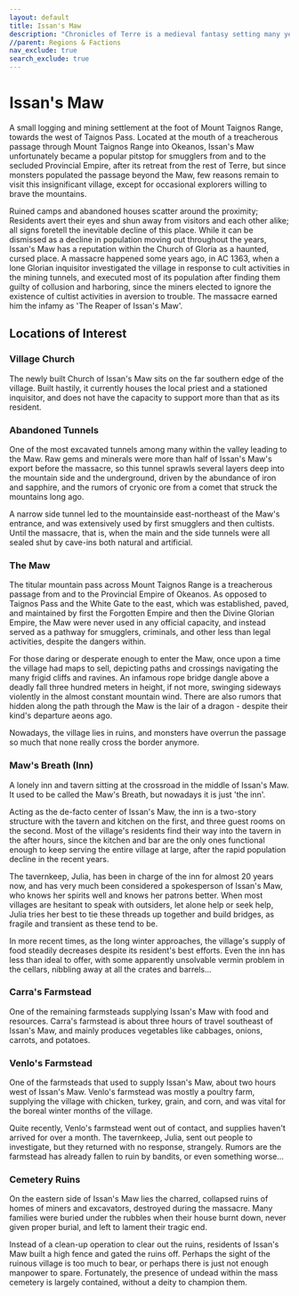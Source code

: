 ```yaml
---
layout: default
title: Issan's Maw
description: "Chronicles of Terre is a medieval fantasy setting many years in the writing."
//parent: Regions & Factions
nav_exclude: true
search_exclude: true
---
```


# Issan's Maw

A small logging and mining settlement at the foot of Mount Taignos Range, towards the west of Taignos Pass. Located at the mouth of a treacherous passage through Mount Taignos Range into Okeanos, Issan's Maw unfortunately became a popular pitstop for smugglers from and to the secluded Provincial Empire, after its retreat from the rest of Terre, but since monsters populated the passage beyond the Maw, few reasons remain to visit this insignificant village, except for occasional explorers willing to brave the mountains.

Ruined camps and abandoned houses scatter around the proximity; Residents avert their eyes and shun away from visitors and each other alike; all signs foretell the inevitable decline of this place. While it can be dismissed as a decline in population moving out throughout the years, Issan's Maw has a reputation within the Church of Gloria as a haunted, cursed place. A massacre happened some years ago, in AC 1363, when a lone Glorian inquisitor investigated the village in response to cult activities in the mining tunnels, and executed most of its population after finding them guilty of collusion and harboring, since the miners elected to ignore the existence of cultist activities in aversion to trouble. The massacre earned him the infamy as 'The Reaper of Issan's Maw'.

## Locations of Interest

### Village Church

The newly built Church of Issan's Maw sits on the far southern edge of the village. Built hastily, it currently houses the local priest and a stationed inquisitor, and does not have the capacity to support more than that as its resident. 

### Abandoned Tunnels

One of the most excavated tunnels among many within the valley leading to the Maw. Raw gems and minerals were more than half of Issan's Maw's export before the massacre, so this tunnel sprawls several layers deep into the mountain side and the underground, driven by the abundance of iron and sapphire, and the rumors of cryonic ore from a comet that struck the mountains long ago.

A narrow side tunnel led to the mountainside east-northeast of the Maw's entrance, and was extensively used by first smugglers and then cultists. Until the massacre, that is, when the main and the side tunnels were all sealed shut by cave-ins both natural and artificial.

### The Maw

The titular mountain pass across Mount Taignos Range is a treacherous passage from and to the Provincial Empire of Okeanos. As opposed to Taignos Pass and the White Gate to the east, which was established, paved, and maintained by first the Forgotten Empire and then the Divine Glorian Empire, the Maw were never used in any official capacity, and instead served as a pathway for smugglers, criminals, and other less than legal activities, despite the dangers within.

For those daring or desperate enough to enter the Maw, once upon a time the village had maps to sell, depicting paths and crossings navigating the many frigid cliffs and ravines. An infamous rope bridge dangle above a deadly fall three hundred meters in height, if not more, swinging sideways violently in the almost constant mountain wind. There are also rumors that hidden along the path through the Maw is the lair of a dragon - despite their kind's departure aeons ago.

Nowadays, the village lies in ruins, and monsters have overrun the passage so much that none really cross the border anymore.

### Maw's Breath (Inn)

A lonely inn and tavern sitting at the crossroad in the middle of Issan's Maw. It used to be called the Maw's Breath, but nowadays it is just 'the inn'. 

Acting as the de-facto center of Issan's Maw, the inn is a two-story structure with the tavern and kitchen on the first, and three guest rooms on the second. Most of the village's residents find their way into the tavern in the after hours, since the kitchen and bar are the only ones functional enough to keep serving the entire village at large, after the rapid population decline in the recent years.

The tavernkeep, Julia, has been in charge of the inn for almost 20 years now, and has very much been considered a spokesperson of Issan's Maw, who knows her spirits well and knows her patrons better. When most villages are hesitant to speak with outsiders, let alone help or seek help, Julia tries her best to tie these threads up together and build bridges, as fragile and transient as these tend to be.

In more recent times, as the long winter approaches, the village's supply of food steadily decreases despite its resident's best efforts. Even the inn has less than ideal to offer, with some apparently unsolvable vermin problem in the cellars, nibbling away at all the crates and barrels...

### Carra's Farmstead

One of the remaining farmsteads supplying Issan's Maw with food and resources. Carra's farmstead is about three hours of travel southeast of Issan's Maw, and mainly produces vegetables like cabbages, onions, carrots, and potatoes. 

### Venlo's Farmstead

One of the farmsteads that used to supply Issan's Maw, about two hours west of Issan's Maw. Venlo's farmstead was mostly a poultry farm, supplying the village with chicken, turkey, grain, and corn, and was vital for the boreal winter months of the village. 

Quite recently, Venlo's farmstead went out of contact, and supplies haven't arrived for over a month. The tavernkeep, Julia, sent out people to investigate, but they returned with no response, strangely. Rumors are the farmstead has already fallen to ruin by bandits, or even something worse...

### Cemetery Ruins

On the eastern side of Issan's Maw lies the charred, collapsed ruins of homes of miners and excavators, destroyed during the massacre. Many families were buried under the rubbles when their house burnt down, never given proper burial, and left to lament their tragic end.

Instead of a clean-up operation to clear out the ruins, residents of Issan's Maw built a high fence and gated the ruins off. Perhaps the sight of the ruinous village is too much to bear, or perhaps there is just not enough manpower to spare. Fortunately, the presence of undead within the mass cemetery is largely contained, without a deity to champion them.